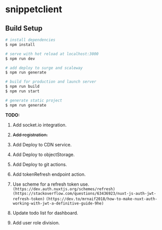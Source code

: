 # snippetclient

## Build Setup

```bash
# install dependencies
$ npm install

# serve with hot reload at localhost:3000
$ npm run dev

# add deploy to surge and scaleway
$ npm run generate

# build for production and launch server
$ npm run build
$ npm run start

# generate static project
$ npm run generate
```
**TODO:**
1. Add socket.io integration.
2. ~~Add registration.~~
3. Add Deploy to CDN service.
4. Add Deploy to objectStorage.
5. Add Deploy to git actions.
6. Add tokenRefresh endpoint action.
7. Use scheme for a refresh token use. 
   `(https://dev.auth.nuxtjs.org/schemes/refresh)`
   `(https://stackoverflow.com/questions/63436923/nuxt-js-auth-jwt-refresh-token)`
   `(https://dev.to/mrnaif2018/how-to-make-nuxt-auth-working-with-jwt-a-definitive-guide-9he)`
   
8. Update todo list for dashboard.
9. Add user role division.
